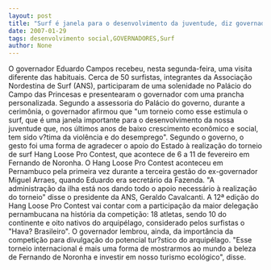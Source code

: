```yaml
---
layout: post
title: "Surf é janela para o desenvolvimento da juventude, diz governador"
date: 2007-01-29
tags: desenvolvimento social,GOVERNADORES,Surf
author: None
---
```


O governador Eduardo Campos recebeu, nesta segunda-feira, uma visita diferente das habituais. Cerca de 50 surfistas, integrantes da Associação Nordestina de Surf (ANS), participaram de uma solenidade no Palácio do Campo das Princesas e presentearam o governador com uma prancha personalizada. 
Segundo a assessoria do Palácio do governo, durante a cerimônia, o governador afirmou que \"um torneio como esse estimula o surf, que é uma janela importante para o desenvolvimento da nossa juventude que, nos últimos anos de baixo crescimento econômico e social, tem sido v?tima da violência e do desemprego\". 
Segundo o governo, o gesto foi uma forma de agradecer o apoio do Estado à realização do torneio de surf Hang Loose Pro Contest, que acontece de 6 a 11 de fevereiro em Fernando de Noronha.
O Hang Loose Pro Contest aconteceu em Pernambuco pela primeira vez durante a terceira gestão do ex-governador Miguel Arraes, quando Eduardo era secretário da Fazenda. 
\"A administração da ilha está nos dando todo o apoio necessário à realização do torneio\" disse o presidente da ANS, Geraldo Cavalcanti. A 12ª edição do Hang Loose Pro Contest vai contar com a participação da maior delegação pernambucana na história da competição: 18 atletas, sendo 10 do continente e oito nativos do arquipélago, considerado pelos surfistas o \"Hava? Brasileiro\".
O&nbsp;governador lembrou, ainda, da importância da competição para divulgação do potencial tur?stico do arquipélago. 
\"Esse torneio internacional é mais uma forma de mostrarmos ao mundo a beleza de Fernando de Noronha e investir em nosso turismo ecológico\", disse. 